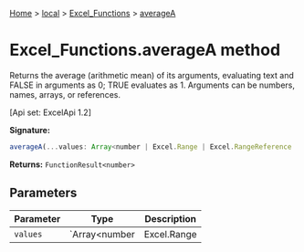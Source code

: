 [Home](./index) &gt; [local](local.md) &gt; [Excel\_Functions](local.excel_functions.md) &gt; [averageA](local.excel_functions.averagea.md)

# Excel\_Functions.averageA method

Returns the average (arithmetic mean) of its arguments, evaluating text and FALSE in arguments as 0; TRUE evaluates as 1. Arguments can be numbers, names, arrays, or references. 

 \[Api set: ExcelApi 1.2\]

**Signature:**
```javascript
averageA(...values: Array<number | Excel.Range | Excel.RangeReference | Excel.FunctionResult<any>>): FunctionResult<number>;
```
**Returns:** `FunctionResult<number>`

## Parameters

|  Parameter | Type | Description |
|  --- | --- | --- |
|  `values` | `Array<number | Excel.Range | Excel.RangeReference | Excel.FunctionResult<any>>` |  |

